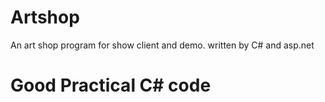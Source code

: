 # Artshop
 An art shop program for show client and demo. written by C# and asp.net

# Good Practical C# code
